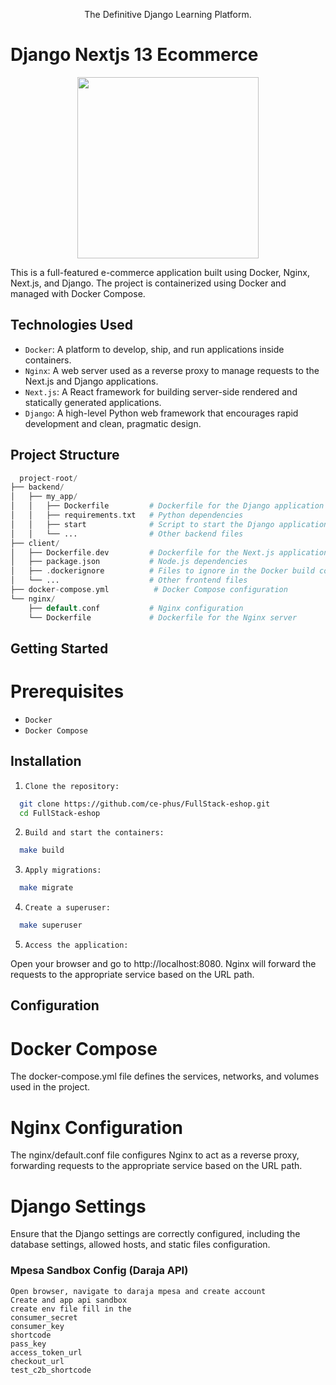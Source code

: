 <p align="center">
  <p align="center">
    <a href="https://justdjango.com/?utm_source=github&utm_medium=logo" target="_blank">
      <!-- <img src="https://assets.justdjango.com/static/branding/logo.svg" alt="JustDjango" height="72"> -->
    </a>
  </p>
  <p align="center">
    The Definitive Django Learning Platform.
  </p>
</p>

# Django Nextjs 13 Ecommerce

<p align="center">
  <a href="https://youtu.be/RG_Y7lIDXPM"><img src="https://github.com/justdjango/django-react-ecommerce/blob/master/thumbnail.png" width="290"></a>
</p>

This is a full-featured e-commerce application built using Docker, Nginx, Next.js, and Django. The project is containerized using Docker and managed with Docker Compose.

## Technologies Used
- `Docker`: A platform to develop, ship, and run applications inside containers.
- `Nginx`: A web server used as a reverse proxy to manage requests to the Next.js and Django applications.
- `Next.js`: A React framework for building server-side rendered and statically generated applications.
- `Django`: A high-level Python web framework that encourages rapid development and clean, pragmatic design.

## Project Structure

```php
  project-root/
├── backend/
│   ├── my_app/
│   │   ├── Dockerfile         # Dockerfile for the Django application
│   │   ├── requirements.txt   # Python dependencies
│   │   ├── start              # Script to start the Django application
│   │   └── ...                # Other backend files
├── client/
│   ├── Dockerfile.dev         # Dockerfile for the Next.js application
│   ├── package.json           # Node.js dependencies
│   ├── .dockerignore          # Files to ignore in the Docker build context
│   └── ...                    # Other frontend files
├── docker-compose.yml          # Docker Compose configuration
└── nginx/
    ├── default.conf           # Nginx configuration
    └── Dockerfile             # Dockerfile for the Nginx server
```


## Getting Started

# Prerequisites

- `Docker`
- `Docker Compose`

## Installation 

1. `Clone the repository:`
```sh
  git clone https://github.com/ce-phus/FullStack-eshop.git
  cd FullStack-eshop

```
2. `Build and start the containers:`
```sh
  make build
```
3. `Apply migrations:`
```sh
  make migrate
```
4. `Create a superuser:`
```sh
  make superuser
```
5. `Access the application:`

Open your browser and go to http://localhost:8080. Nginx will forward the requests to the appropriate service based on the URL path.

## Configuration

# Docker Compose
The docker-compose.yml file defines the services, networks, and volumes used in the project.

# Nginx Configuration
The nginx/default.conf file configures Nginx to act as a reverse proxy, forwarding requests to the appropriate service based on the URL path.

# Django Settings
Ensure that the Django settings are correctly configured, including the database settings, allowed hosts, and static files configuration.



### Mpesa Sandbox Config (Daraja API)

```
Open browser, navigate to daraja mpesa and create account
Create and app api sandbox
create env file fill in the 
consumer_secret
consumer_key
shortcode
pass_key
access_token_url
checkout_url
test_c2b_shortcode
```
